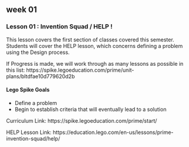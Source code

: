 <h2>week 01</h2>
<h3>Lesson 01 : Invention Squad / HELP !</h3>
<p>This lesson covers the first section of classes covered this semester. <br>
  Students will cover the HELP lesson, which concerns defining a problem using the Design process.</p>
  <p>If Progress is made, we will work through as many lessons as possible in this list: https://spike.legoeducation.com/prime/unit-plans/bltdfae10d779620d2b</p>
<h4>Lego Spike Goals</h4>
<ul><li>Define a problem</li><li>
Begin to establish criteria that will eventually lead to a solution</li></ul>
<p>Curriculum Link: https://spike.legoeducation.com/prime/start/</p>
<p>HELP Lesson Link: https://education.lego.com/en-us/lessons/prime-invention-squad/help/</p>

